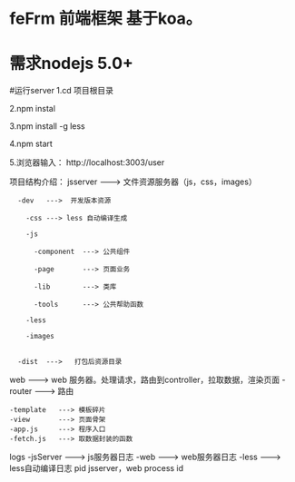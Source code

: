 # feFrm 前端框架 基于koa。
# 需求nodejs 5.0+

#运行server
  1.cd 项目根目录
  
  2.npm instal 
  
  3.npm install -g less
  
  4.npm start
  
  5.浏览器输入： http://localhost:3003/user
  
  
  项目结构介绍：
  jsserver   --->  文件资源服务器（js，css，images）
  
      -dev   --->  开发版本资源
      
        -css ---> less 自动编译生成
        
        -js 
        
          -component  ---> 公共组件
          
          -page       ---> 页面业务
          
          -lib        ---> 类库
          
          -tools      ---> 公共帮助函数
          
        -less
        
        -images
        
        
      -dist  --->   打包后资源目录
      
  web           --->  web 服务器。处理请求，路由到controller，拉取数据，渲染页面
    -router     ---> 路由
    
    -template   ---> 模板碎片
    -view       ---> 页面骨架
    -app.js     ---> 程序入口
    -fetch.js   ---> 取数据封装的函数
  
  logs
    -jsServer  ---> js服务器日志
    -web       ---> web服务器日志
    -less     ---> less自动编译日志
  pid
    jsserver，web process id
    
    
  
  
